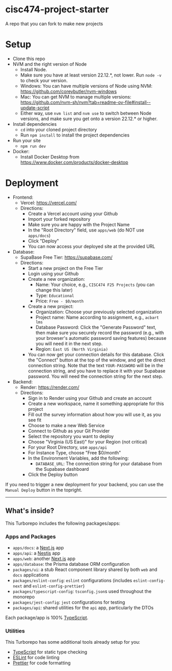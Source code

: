 # cisc474-project-starter

A repo that you can fork to make new projects

# Setup

- Clone this repo
- NVM and the right version of Node
  - Install Node.
  - Make sure you have at least version 22.12.\*, not lower. Run `node -v` to check your version.
  - Windows: You can have multiple versions of Node using NVM: <https://github.com/coreybutler/nvm-windows>
  - Mac: You can get NVM to manage multiple versions: https://github.com/nvm-sh/nvm?tab=readme-ov-file#install--update-script
  - Either way, use `nvm list` and `nvm use` to switch between Node versions, and make sure you get onto a version 22.12.\* or higher.
- Install dependencies
  - `cd` into your cloned project directory
  - Run `npm install` to install the project dependencies
- Run your site
  - `npm run dev`
- Docker:
  - Install Docker Desktop from <https://www.docker.com/products/docker-desktop>

# Deployment

- Frontend:
  - Vercel: https://vercel.com/
  - Directions:
    - Create a Vercel account using your Github
    - Import your forked repository
    - Make sure you are happy with the Project Name
    - In the "Root Directory" field, use `apps/web` (do NOT use `apps/docs`)
    - Click "Deploy"
    - You can now access your deployed site at the provided URL
- Database:
  - SupaBase Free Tier: https://supabase.com/
  - Directions:
    - Start a new project on the Free Tier
    - Login using your Github
    - Create a new organization:
      - Name: Your choice, e.g., `CISC474 F25 Projects` (you can change this later)
      - Type: `Educational`
      - Price: `Free - $0/month`
    - Create a new project:
      - Organization: Choose your previously selected organization
      - Project name: Name according to assignment, e.g., `acbart lms`
      - Database Password: Click the "Generate Password" text, then make sure you securely record the password (e.g., with your browser's automatic password saving features) because you will need it in the next step.
      - Region: `East US (North Virginia)`
    - You can now get your connection details for this database. Click the "Connect" button at the top of the window, and get the direct connection string. Note that the text `YOUR-PASSWORD` will be in the connection string, and you have to replace it with your Supabase password. You will need the connection string for the next step.
- Backend:
  - Render: https://render.com/
  - Directions:
    - Sign in to Render using your Github and create an account
    - Create a new workspace, name it something appropriate for this project
    - Fill out the survey information about how you will use it, as you see fit
    - Choose to make a new Web Service
    - Connect to Github as your Git Provider
    - Select the repository you want to deploy
    - Choose "Virginia (US East)" for your Region (not critical)
    - For your Root Directory, use `apps/api`
    - For Instance Type, choose "Free $0/month"
    - In the Environment Variables, add the following:
      - `DATABASE_URL`: The connection string for your database from the Supabase dashboard
    - Click the Deploy button

If you need to trigger a new deployment for your backend, you can use the `Manual Deploy` button in the topright.

---

## What's inside?

This Turborepo includes the following packages/apps:

### Apps and Packages

- `apps/docs`: a [Next.js](https://nextjs.org/) app
- `apps/api`: a [Nestjs](https://nodejs.org/) app
- `apps/web`: another [Next.js](https://nextjs.org/) app
- `apps/database`: the Prisma database ORM configuration
- `packages/ui`: a stub React component library shared by both `web` and `docs` applications
- `packages/eslint-config`: `eslint` configurations (includes `eslint-config-next` and `eslint-config-prettier`)
- `packages/typescript-config`: `tsconfig.json`s used throughout the monorepo
- `packages/jest-config`: `jest` configurations for testing
- `packages/api`: shared utilities for the `api` app, particularly the DTOs

Each package/app is 100% [TypeScript](https://www.typescriptlang.org/).

### Utilities

This Turborepo has some additional tools already setup for you:

- [TypeScript](https://www.typescriptlang.org/) for static type checking
- [ESLint](https://eslint.org/) for code linting
- [Prettier](https://prettier.io) for code formatting
